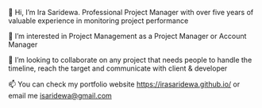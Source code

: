 👋 Hi, I’m Ira Saridewa. Professional Project Manager with over five years of valuable experience in monitoring project performance

👀 I’m interested in Project Management as a Project Manager or Account Manager

💞️ I’m looking to collaborate on any project that needs people to handle the timeline, reach the target and communicate with client & developer

📫 You can check my portfolio website https://irasaridewa.github.io/ or email me isaridewa@gmail.com

